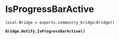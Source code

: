# IsProgressBarActive



<pre class="language-lua"><code class="lang-lua">local Bridge = exports.community_bridge:Bridge()

<strong>Bridge.Notify.IsProgressBarActive()
</strong>
</code></pre>
